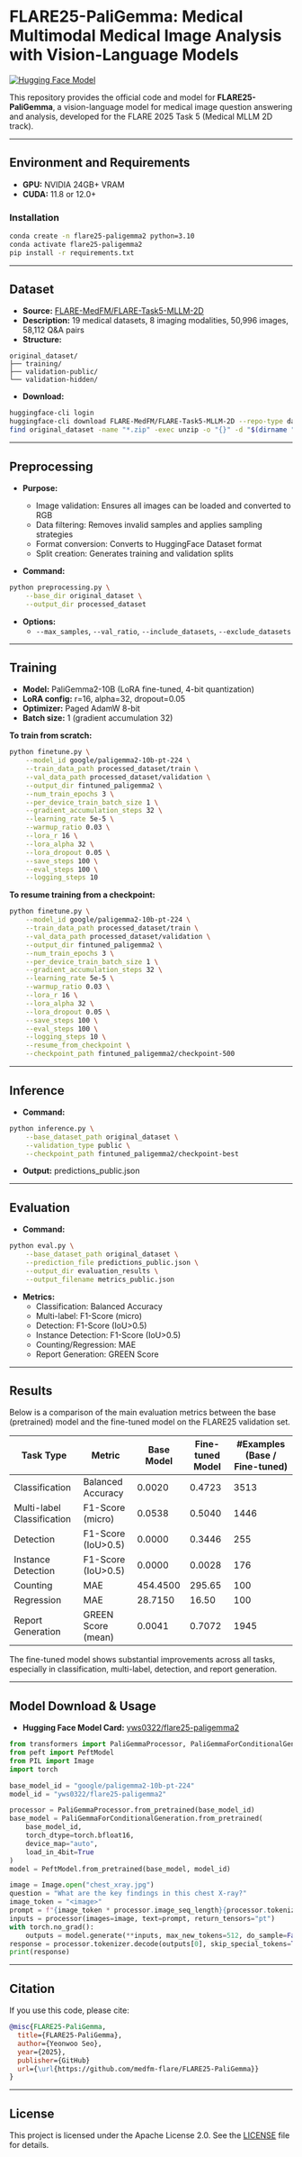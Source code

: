 # FLARE25-PaliGemma: Medical Multimodal Medical Image Analysis with Vision-Language Models

[![Hugging Face Model](https://img.shields.io/badge/HuggingFace-yws0322%2Fflare25--paligemma2-blue?logo=huggingface)](https://huggingface.co/yws0322/flare25-paligemma2)

This repository provides the official code and model for **FLARE25-PaliGemma**, a vision-language model for medical image question answering and analysis, developed for the FLARE 2025 Task 5 (Medical MLLM 2D track).

---

## Environment and Requirements

- **GPU:** NVIDIA 24GB+ VRAM
- **CUDA:** 11.8 or 12.0+

### Installation
```bash
conda create -n flare25-paligemma2 python=3.10
conda activate flare25-paligemma2
pip install -r requirements.txt
```

---

## Dataset

- **Source:** [FLARE-MedFM/FLARE-Task5-MLLM-2D](https://huggingface.co/datasets/FLARE-MedFM/FLARE-Task5-MLLM-2D)
- **Description:** 19 medical datasets, 8 imaging modalities, 50,996 images, 58,112 Q&A pairs
- **Structure:**
```
original_dataset/
├── training/
├── validation-public/
└── validation-hidden/
```
- **Download:**
```bash
huggingface-cli login
huggingface-cli download FLARE-MedFM/FLARE-Task5-MLLM-2D --repo-type dataset --local-dir ./original_dataset
find original_dataset -name "*.zip" -exec unzip -o "{}" -d "$(dirname "{}")" \;
```

---

## Preprocessing

- **Purpose:**
  - Image validation: Ensures all images can be loaded and converted to RGB
  - Data filtering: Removes invalid samples and applies sampling strategies
  - Format conversion: Converts to HuggingFace Dataset format
  - Split creation: Generates training and validation splits

- **Command:**
```bash
python preprocessing.py \
    --base_dir original_dataset \
    --output_dir processed_dataset
```
- **Options:**
  - `--max_samples`, `--val_ratio`, `--include_datasets`, `--exclude_datasets`

---

## Training

- **Model:** PaliGemma2-10B (LoRA fine-tuned, 4-bit quantization)
- **LoRA config:** r=16, alpha=32, dropout=0.05
- **Optimizer:** Paged AdamW 8-bit
- **Batch size:** 1 (gradient accumulation 32)

**To train from scratch:**
```bash
python finetune.py \
    --model_id google/paligemma2-10b-pt-224 \
    --train_data_path processed_dataset/train \
    --val_data_path processed_dataset/validation \
    --output_dir fintuned_paligemma2 \
    --num_train_epochs 3 \
    --per_device_train_batch_size 1 \
    --gradient_accumulation_steps 32 \
    --learning_rate 5e-5 \
    --warmup_ratio 0.03 \
    --lora_r 16 \
    --lora_alpha 32 \
    --lora_dropout 0.05 \
    --save_steps 100 \
    --eval_steps 100 \
    --logging_steps 10
```

**To resume training from a checkpoint:**
```bash
python finetune.py \
    --model_id google/paligemma2-10b-pt-224 \
    --train_data_path processed_dataset/train \
    --val_data_path processed_dataset/validation \
    --output_dir fintuned_paligemma2 \
    --num_train_epochs 3 \
    --per_device_train_batch_size 1 \
    --gradient_accumulation_steps 32 \
    --learning_rate 5e-5 \
    --warmup_ratio 0.03 \
    --lora_r 16 \
    --lora_alpha 32 \
    --lora_dropout 0.05 \
    --save_steps 100 \
    --eval_steps 100 \
    --logging_steps 10 \
    --resume_from_checkpoint \
    --checkpoint_path fintuned_paligemma2/checkpoint-500
```

---

## Inference

- **Command:**
```bash
python inference.py \
    --base_dataset_path original_dataset \
    --validation_type public \
    --checkpoint_path fintuned_paligemma2/checkpoint-best
```
- **Output:** predictions_public.json

---

## Evaluation

- **Command:**
```bash
python eval.py \
    --base_dataset_path original_dataset \
    --prediction_file predictions_public.json \
    --output_dir evaluation_results \
    --output_filename metrics_public.json
```
- **Metrics:**
  - Classification: Balanced Accuracy
  - Multi-label: F1-Score (micro)
  - Detection: F1-Score (IoU>0.5)
  - Instance Detection: F1-Score (IoU>0.5)
  - Counting/Regression: MAE
  - Report Generation: GREEN Score

---

## Results

Below is a comparison of the main evaluation metrics between the base (pretrained) model and the fine-tuned model on the FLARE25 validation set.

| Task Type                  | Metric                | Base Model | Fine-tuned Model | #Examples (Base / Fine-tuned) |
|----------------------------|----------------------|------------|------------------|-------------------------------|
| Classification             | Balanced Accuracy    | 0.0020     | 0.4723           | 3513                          |
| Multi-label Classification | F1-Score (micro)     | 0.0538     | 0.5040           | 1446                          |
| Detection                  | F1-Score (IoU>0.5)   | 0.0000     | 0.3446           | 255                           |
| Instance Detection         | F1-Score (IoU>0.5)   | 0.0000     | 0.0028           | 176                           |
| Counting                   | MAE                  | 454.4500   | 295.65           | 100                           |
| Regression                 | MAE                  | 28.7150    | 16.50            | 100                           |
| Report Generation          | GREEN Score (mean)   | 0.0041     | 0.7072           | 1945                          |

The fine-tuned model shows substantial improvements across all tasks, especially in classification, multi-label, detection, and report generation.

---

## Model Download & Usage

- **Hugging Face Model Card:** [yws0322/flare25-paligemma2](https://huggingface.co/yws0322/flare25-paligemma2)

```python
from transformers import PaliGemmaProcessor, PaliGemmaForConditionalGeneration
from peft import PeftModel
from PIL import Image
import torch

base_model_id = "google/paligemma2-10b-pt-224"
model_id = "yws0322/flare25-paligemma2"

processor = PaliGemmaProcessor.from_pretrained(base_model_id)
base_model = PaliGemmaForConditionalGeneration.from_pretrained(
    base_model_id,
    torch_dtype=torch.bfloat16,
    device_map="auto",
    load_in_4bit=True
)
model = PeftModel.from_pretrained(base_model, model_id)

image = Image.open("chest_xray.jpg")
question = "What are the key findings in this chest X-ray?"
image_token = "<image>"
prompt = f"{image_token * processor.image_seq_length}{processor.tokenizer.bos_token}Analyze the given medical image and answer the following question:\nQuestion: {question}\nPlease provide a clear and concise answer."
inputs = processor(images=image, text=prompt, return_tensors="pt")
with torch.no_grad():
    outputs = model.generate(**inputs, max_new_tokens=512, do_sample=False)
response = processor.tokenizer.decode(outputs[0], skip_special_tokens=True)
print(response)
```

---

## Citation

If you use this code, please cite:
```bibtex
@misc{FLARE25-PaliGemma,
  title={FLARE25-PaliGemma},
  author={Yeonwoo Seo},
  year={2025},
  publisher={GitHub}
  url={\url{https://github.com/medfm-flare/FLARE25-PaliGemma}}
}
```

---

## License

This project is licensed under the Apache License 2.0. See the [LICENSE](LICENSE) file for details.
